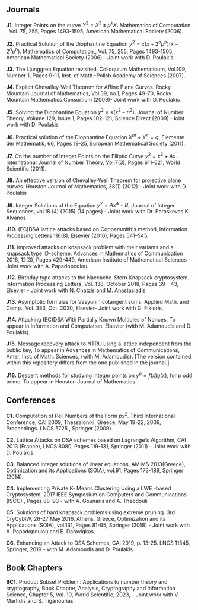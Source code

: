 ## Journals

**J1.** Integer Points on the curve $Y^2=X^3 \pm p^kX.$ Mathematics of Computation , Vol. 75, 255, Pages 1493-1505, American Mathematical Society (2006).

**J2.** Practical Solution of the Diophantine Equation $y^2 = x(x + 2^ap^b)(x- 2^ap^b).$ Mathematics of Computation,, Vol. 75, 255, Pages 1493-1505, American Mathematical Society (2006) - Joint work with D. Poulakis

**J3.** The Ljunggren Equation revisited, Colloquium Mathematicum, Vol.109, Number 1, Pages 9-11, Inst. of Math.-Polish Academy of Sciences (2007).

**J4.** Explicit Chevalley-Weil Theorem for Affine Plane Curves. Rocky Mountain Journal of Mathematics, Vol.39, no.1, Pages 49-70, Rocky Mountain Mathematics Consortium (2009)- Joint work with D. Poulakis

**J5.** Solving the Diophantine Equation $y^2=x(x^2-n^2).$ Journal of Number Theory, Volume 129, Issue 1, Pages 102-121, Science Direct (2009) -Joint work with D. Poulakis

**J6.** Practical solution of the Diophantine Equation $X^{nr}+Y^{n}=q,$ Elemente der Mathematik, 66, Pages 19-25, European Mathematical Society (2011). 

**J7.** On the number of Integer Points on the Elliptic Curve $y^2=x^3+Ax.$ International Journal of Number Theory, Vol.7(3), Pages 611-621, World Scientific (2011).

**J8.** An effective version of Chevalley-Weil Theorem for projective plane curves. Houston Journal of Mathematics, 38(1) (2012) - Joint work with D. Poulakis

**J9.** Integer Solutions of the Equation $y^2 = Ax^4 + B,$ Journal of Integer Sequences, vol.18 (4) (2015) (14 pages) - Joint work with Dr. Paraskevas K. Alvanos

**J10.** (EC)DSA lattice attacks based on Coppersmith's method, Information Processing Letters 116(8), Elsevier (2016), Pages 541–545.

**J11.** Improved attacks on knapsack problem with their variants and a knapsack type ID-scheme. Advances in Mathematics of Communication 2018, 12(3), Pages 429-449, American Institute of Mathematical Sciences - Joint work with A. Papadopoulou.

**J12.** Birthday type attacks to the Naccache-Stern Knapsack cryptosystem. Information Processing Letters, Vol. 138, October 2018, Pages 39 - 43, Elsevier  - Joint work with N. Chatzis and M. Anastasiadis.

**J13.** Asymptotic formulas for Vasyunin cotangent sums. Applied Math. and Comp., Vol. 383, Oct. 2020, Elsevier- Joint work with G. Fikioris.

**J14.** Attacking (EC)DSA With Partially Known Multiples of Nonces, To appear in Information and Computation, Elsevier (with M. Adamoudis and D. Poulakis).

**J15.** Message recovery attack to NTRU using a lattice independent from the public key, To appear in Advances in Mathematics of Communications, Amer. Inst. of Math. Sciences, (with M. Adamoudis). [The version contained within this repository differs from the one published in the journal.]

**J16.** Descent methods for studying integer points on $y^{p}=f(x)g(x),$ for $p$ odd prime. To appear in Houston Journal of Mathematics.

## Conferences 

**C1.** Computation of Pell Numbers of the Form $px^2.$ Third International Conference, CAI 2009, Thessaloniki, Greece, May 19-22, 2009, Proceedings. LNCS 5725 , Springer (2009).

**C2.** Lattice Attacks on DSA schemes based on Lagrange's Algorithm, CAI 2013 (France), LNCS 8080, Pages 119-131, Springer (2011) - Joint work with D. Poulakis

**C3.** Balanced Integer solutions of linear equations, AMIMS 2013(Greece), Optimization and its Applications (SOIA), vol.91, Pages 173-188, Springer (2014). 

**C4.** Implementing Private K- Means Clustering Using a LWE -based Cryptosystem, 2017 IEEE Symposium on Computers and Communications (ISCC) , Pages 88–93 - with A. Gounaris and A. Theodouli

**C5.** Solutions of hard knapsack problems using extreme pruning. 3rd CryCybIW, 26-27 May 2016, Athens, Greece, Optimization and its Applications (SOIA), vol.131, Pages 81-95, Springer (2018) - Joint work with A. Papadopoulou and E. Daravigkas.

**C6.** Enhancing an Attack to DSA Schemes, CAI 2019, p. 13-25. LNCS 11545, Springer, 2019 - with M. Adamoudis and D. Poulakis

## Book Chapters

**BC1.** Product Subset Problem : Applications to number theory and cryptography, Book Chapter, Analysis, Cryptography and Information Science, Chapter 5, Vol. 10, World Scientific, 2023, - Joint work with V. Martidis and S. Tiganourias.
